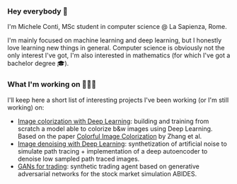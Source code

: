 ### Hey everybody 🖖
I'm Michele Conti, MSc student in computer science @ La Sapienza, Rome.

I'm mainly focused on machine learning and deep learning, but I honestly love learning new things in general. Computer science is obviously not the only interest I've got, I'm also interested in mathematics (for which I've got a bachelor degree 🎓).

### What I'm working on 👨🏻‍💻
I'll keep here a short list of interesting projects I've been working (or I'm still working) on:

* [Image colorization with Deep Learning](https://github.com/mikcnt/aml-project): building and training from scratch a model able to colorize b&w images using Deep Learning. Based on the paper [Colorful Image Colorization](https://arxiv.org/abs/1603.08511) by Zhang et al.
* [Image denoising with Deep Learning](https://github.com/mikcnt/cv-denoising-encoder): synthetization of artificial noise to simulate path tracing + implementation of a deep autoencoder to denoise low sampled path traced images.
* [GANs for trading](https://github.com/EmaMerca/GANs-for-trading): synthetic trading agent based on generative adversarial networks for the stock market simulation ABIDES.